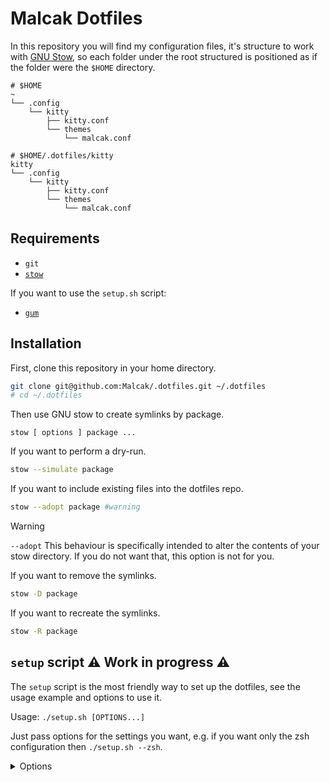 # Malcak Dotfiles

In this repository you will find my configuration files, it's structure to work
with [GNU Stow](https://www.gnu.org/software/stow/), so each folder under the 
root structured is positioned as if the folder were the `$HOME` directory.

```
# $HOME
~
└── .config
    └── kitty
        ├── kitty.conf
        └── themes
            └── malcak.conf
```
```
# $HOME/.dotfiles/kitty
kitty
└── .config
    └── kitty
        ├── kitty.conf
        └── themes
            └── malcak.conf
```

## Requirements

- `git`
- [`stow`](https://www.gnu.org/software/stow/manual/stow.html)

If you want to use the `setup.sh` script:

- [`gum`](https://github.com/charmbracelet/gum)

## Installation

First, clone this repository in your home directory.

```sh
git clone git@github.com:Malcak/.dotfiles.git ~/.dotfiles
# cd ~/.dotfiles
```

Then use GNU stow to create symlinks by package.
```
stow [ options ] package ...
```

If you want to perform a dry-run.
```sh
stow --simulate package
```

If you want to include existing files into the dotfiles repo.
```sh
stow --adopt package #warning
```

> [!WARNING]
> `--adopt` This behaviour is specifically intended to alter the contents of 
your stow directory. If you do not want that, this option is not for you.

If you want to remove the symlinks.
```sh
stow -D package
```

If you want to recreate the symlinks.
```sh
stow -R package
```

## `setup` script ⚠️ Work in progress ⚠️

The `setup` script is the most friendly way to set up the dotfiles, see 
the usage example and options to use it.

Usage: `./setup.sh [OPTIONS...]`

Just pass options for the settings you want, e.g. if you want only the 
zsh configuration then `./setup.sh --zsh`.

<details> <summary> Options </summary>

```
  -i, --interactive, --interactive-mode
 Run this script in interactive mode.

  -d, --dry, --dry-mode
 No real action will be performed. Recommended with debug mode.

  -f, --hard, --hard-mode
 Removes previous configurations when setting up new ones, and does not make a backup. 

  -D --debug, --debug-mode
 Display debug messages.
 
  -g, --git, --git-config
 Set the git configurations.

  -z, --zsh
 Set the ZSH configurations.

  -b, --bash
 Set the Bash configurations.

  -o, --omz, --oh-my-zsh
 Set the oh-my-zsh prompt configurations.

  -s, --starship
 Set the starship prompt configurations.

  -r, --remove, -u, --uninstall
 Removes all selected and installed configurations. 
```

</details>

